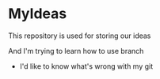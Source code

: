# MyIdeas
This repository is used for storing our ideas

And I'm trying to learn how to use branch

- I'd like to know what's wrong with my git
